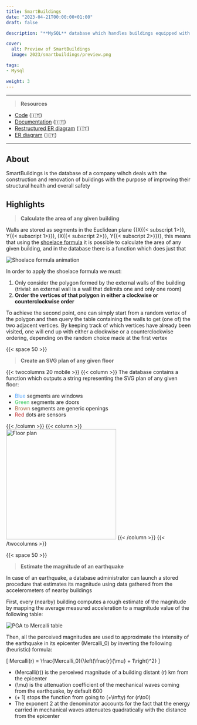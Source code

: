 ```yaml
---
title: SmartBuildings
date: "2023-04-21T00:00:00+01:00"
draft: false

description: "**MySQL** database which handles buildings equipped with sensors and provides data analytics functions such as damage estimation following earthquakes"

cover:
  alt: Preview of SmartBuildings
  image: 2023/smartbuildings/preview.png

tags:
- Mysql

weight: 3
---
```


---

> **Resources**

- [Code](https://github.com/deluf/smartbuildings) (:it:)
- [Documentation](/2023/smartbuildings/documentation.pdf) (:it:)
- [Restructured ER diagram](/2023/smartbuildings/er-diagram.pdf) (:it:)
- [ER diagram](/2023/smartbuildings/restructured-er-diagram.pdf) (:it:)

---

## About

SmartBuildings is the database of a company wihch deals with the construction and renovation of buildings with the purpose of improving their structural health and overall safety

## Highlights

> **Calculate the area of any given building**

Walls are stored as segments in the Euclidean plane {(X{{< subscript 1>}}, Y{{< subscript 1>}}), (X{{< subscript 2>}}, Y{{< subscript 2>}})}, this means that using the [shoelace formula](https://en.wikipedia.org/wiki/Shoelace_formula) it is possible to calculate the area of any given building, and in the database there is a function which does just that

![Shoelace formula animation](/2023/smartbuildings/shoelace.gif)

In order to apply the shoelace formula we must: 
1. Only consider the polygon formed by the external walls of the building (trivial: an external wall is a wall that delimits one and only one room)
2. **Order the vertices of that polygon in either a clockwise or counterclockwise order**

To achieve the second point, one can simply start from a random vertex of the polygon and then query the table containing the walls to get (one of) the two adjacent vertices. By keeping track of which vertices have already been visited, one will end up with either a clockwise or a counterclockwise ordering, depending on the random choice made at the first vertex

{{< space 50 >}}

> **Create an SVG plan of any given floor**

{{< twocolumns 20 mobile >}}
    {{< column >}}
        The database contains a function which outputs a string representing the SVG plan of any given floor:
        <ul>
            <li><span style="color: #4aa1ff;">Blue</span> segments are windows</li>
            <li><span style="color: #3cc961;">Green</span> segments are doors</li>
            <li><span style="color: #aa6c49;">Brown</span> segments are generic openings</li>
            <li><span style="color: #c33232;">Red</span> dots are sensors</li>
        </ul>
    {{< /column >}}
    {{< column >}}
        <img width="300" style="margin: 0" src="/2023/smartbuildings/floor.png" alt="Floor plan">
    {{< /column >}}
{{< /twocolumns >}}

{{< space 50 >}}

> **Estimate the magnitude of an earthquake**

In case of an earthquake, a database administrator can launch a stored procedure that estimates its magnitude using data gathered from the accelerometers of nearby buildings

First, every (nearby) building computes a rough estimate of the magnitude by mapping the average measured acceleration to a magnitude value of the following table:

![PGA to Mercalli table](/2023/smartbuildings/pga-table.png)

Then, all the perceived magnitudes are used to approximate the intensity of the earthquake in its epicenter \(Mercalli_0\) by inverting the following (heuristic) formula:

\[ Mercalli(r) = \frac{Mercalli_0}{\left(\frac{r}{\mu} + 1\right)^2} \]

- \(Mercalli(r)\) is the perceived magnitude of a building distant \(r\) km from the epicenter
- \(\mu\) is the attenuation coefficient of the mechanical waves coming from the earthquake, by default 600
- \(+ 1\) stops the function from going to \(+\infty\) for \(r\to0\)
- The exponent 2 at the denominator accounts for the fact that the energy carried in mechanical waves attenuates quadratically with the distance from the epicenter
